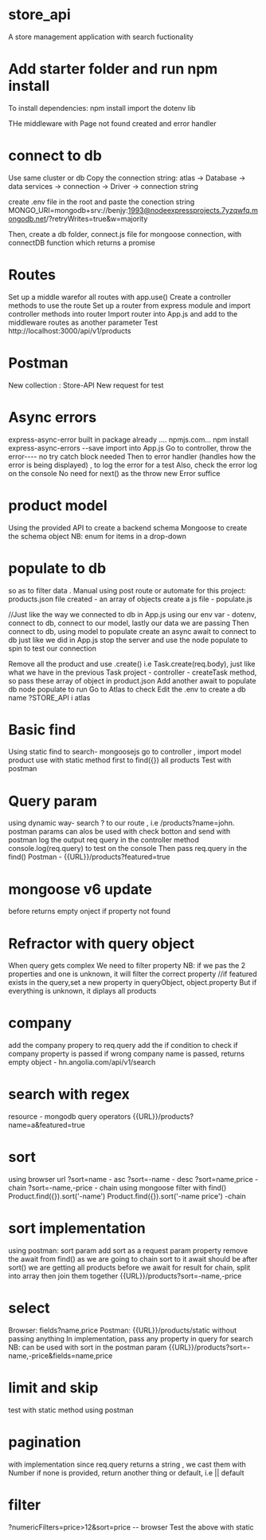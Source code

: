 # store_api
A store management application with search fuctionality

# Add starter folder and run npm install
To install dependencies: npm install
import the dotenv lib

THe middleware with Page not found created and error handler

# connect to db
Use same cluster or db
Copy the connection string: atlas -> Database -> data services -> connection -> Driver -> connection string

create .env file in the root and paste the conection string
MONGO_URI=mongodb+srv://benjy:1993@nodeexpressprojects.7yzqwfq.mongodb.net/?retryWrites=true&w=majority

Then, create a db folder, connect.js file for mongoose connection, with connectDB function which returns a promise

# Routes
Set up a middle warefor all routes with app.use()
Create a controller methods to use the route
Set up a router from express module and import controller methods into router
Import router into App.js and add to the middleware routes as another parameter
Test http://localhost:3000/api/v1/products

# Postman
New collection : Store-API
New request for test

# Async errors
express-async-error built in package already .... npmjs.com... npm install express-async-errors --save
import into App.js
Go to controller, throw the error---- no try catch block needed
Then to error handler (handles how the error is being displayed) , to log the error for a test
Also, check the error log on the console
No need for next() as the throw new Error suffice

# product model
Using the provided API to create a backend schema
Mongoose to create the schema object
NB: enum for items in a drop-down

# populate to db
so as to filter data . Manual using post route or automate
for this project: products.json file created - an array of objects
create a js file - populate.js

//Just like the way we connected to db in App.js
using our env var - dotenv, connect to db, connect to our model, lastly our data we are passing
Then connect to db, using model to populate
create an async await to connect to db just like we did in App.js
stop the server and use the node populate to spin to test our connection

Remove all the product and use .create() i.e Task.create(req.body), just like what we have in the previous Task project - controller - createTask method, so pass these array of object in product.json
Add another await to populate db
node populate to run
Go to Atlas to check
Edit the .env to create a db name ?STORE_API i atlas

# Basic find
Using static
find to search- mongoosejs 
go to controller , import model product
use with static method first to find({}) all products
Test with postman 

# Query param
using dynamic way- search
? to our route , i.e /products?name=john. postman params can alos be used 
with check botton and send with postman
log the output req query in the controller method
console.log(req.query) to test on the console
Then pass req.query in the find()
Postman - {{URL}}/products?featured=true

# mongoose v6 update
before returns empty onject if property not found

# Refractor with query object
When query gets complex
We need to filter property
NB: if we pas the 2 properties and one is unknown, it will filter the correct property
 //if featured exists in the query,set a new property in queryObject, object.property
But if everything is unknown, it diplays all products

# company
add the company propery to req.query
add the if condition to check if company property is passed
if wrong company name is passed, returns empty object - hn.angolia.com/api/v1/search


# search with regex
resource - mongodb query operators
{{URL}}/products?name=a&featured=true

# sort
using browser url
?sort=name - asc
?sort=-name - desc
?sort=name,price - chain
?sort=-name,-price - chain
using mongoose
filter with find()
Product.find({}).sort('-name')
Product.find({}).sort('-name price') -chain

# sort implementation
using postman: sort param
add sort as a request param property
remove the await from find() as we are going to chain sort to it
await should be after sort()
we are getting all products before we await for result
for chain, split into array then join them together
{{URL}}/products?sort=-name,-price

# select
Browser: fields?name,price
Postman: {{URL}}/products/static  without passing anything
In implementation, pass any property in query for search
NB: can be used with sort in the postman param
{{URL}}/products?sort=-name,-price&fields=name,price

# limit and skip
test with static method using postman

# pagination
with implementation
since req.query returns a string , we cast them with Number
if none is provided, return another thing or default, i.e || default

# filter
?numericFilters=price>12&sort=price  -- browser
Test the above with static








